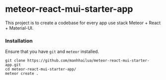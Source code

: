 # meteor-react-mui-starter-app

This project is to create a codebase for every app use stack Meteor + React + Material-UI.

### Installation

Ensure that you have `git` and `meteor` installed.

```
git clone https://github.com/manhhailua/meteor-react-mui-starter-app.git
cd meteor-react-mui-starter-app/
meteor create .
```
